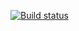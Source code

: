 [![Build status](https://ci.appveyor.com/api/projects/status/peogijah2ixafrw5?svg=true)](https://ci.appveyor.com/project/LagutaNV2/js-2-hw-08-canta-task-2)
